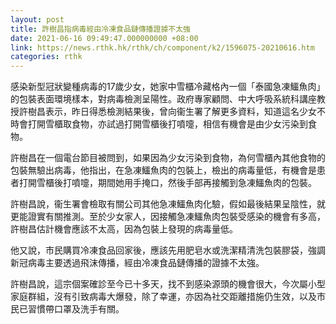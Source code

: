 ```yaml
---
layout: post
title: 許樹昌指病毒經由冷凍食品鏈傳播證據不太強
date: 2021-06-16 09:49:47.000000000 +08:00
link: https://news.rthk.hk/rthk/ch/component/k2/1596075-20210616.htm
categories: rthk
---
```


感染新型冠狀變種病毒的17歲少女，她家中雪櫃冷藏格內一個「泰國急凍鱷魚肉」的包裝表面環境樣本，對病毒檢測呈陽性。政府專家顧問、中大呼吸系統科講座教授許樹昌表示，昨日得悉檢測結果後，曾向衞生署了解更多資料，知道這名少女不時會打開雪櫃取食物，亦試過打開雪櫃後打噴嚏，相信有機會是由少女污染到食物。

許樹昌在一個電台節目被問到，如果因為少女污染到食物，為何雪櫃內其他食物的包裝無驗出病毒，他指出，在急凍鱷魚肉的包裝上，檢出的病毒量低，有機會是患者打開雪櫃後打噴嚏，期間她用手掩口，然後手部再接觸到急凍鱷魚肉的包裝。

許樹昌說，衞生署會檢取有關公司其他急凍鱷魚肉化驗，假如最後結果呈陰性，就更能證實有關推測。至於少女家人，因接觸急凍鱷魚肉包裝受感染的機會有多高，許樹昌估計機會應該不太高，因為包裝上發現的病毒量低。

他又說，市民購買冷凍食品回家後，應該先用肥皂水或洗潔精清洗包裝膠袋，強調新冠病毒主要透過飛沫傳播，經由冷凍食品鏈傳播的證據不太強。

許樹昌說，這宗個案確診至今已十多天，找不到感染源頭的機會很大，今次屬小型家庭群組，沒有引致病毒大爆發，除了幸運，亦因為社交距離措施仍生效，以及市民已習慣帶口罩及洗手有關。
